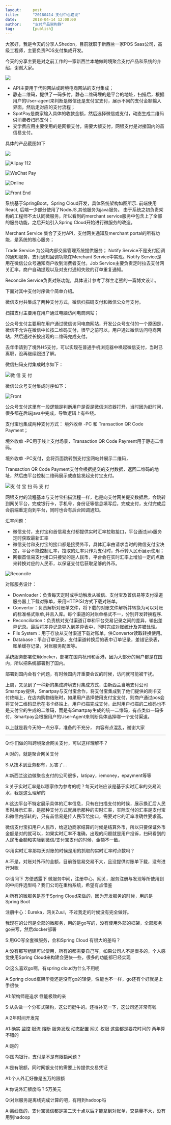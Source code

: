 ```yaml
---  
layout:     post   
title:      "20180414-支付中心建设"  
date:       2018-04-14 12:00:00  
author:     "支付产品架构群"  
tag:		[publish]   
--- 
```


大家好，我是今天的分享人Shedon，目前就职于新西兰一家POS
Saas公司，高级工程师，主要负责POS支付集成开发。

今天的分享主要是对之前工作的一家新西兰本地做跨境聚合支付产品和系统的介绍，谢谢大家。

![](http://static.cocolian.org/img/20180421/5c188c406c7218f9193725369ad5ccba.png)

- API主要用于代购网站或跨境电商网站的支付集成；  
- 静态二维码，提供了一码多付，静态二维码埋的是平台的地址，扫描后，根据用户的User-agent来判断是微信还是支付宝支付，展示不同的支付金额输入界面，然后走对应的支付流程；  
- SpotPay是商家输入具体的收款金额，然后选择微信或支付，动态生成二维码供消费者扫码支付；  
- 交学费应用主要使用的是网银支付，需要大额支付，网银支付是对接国内的首信易支付。  

具体的产品截图如下

![](http://static.cocolian.org/img/20180421/2cd018be048d6c08df3f4870176f89bb.png)

![Alipay 112](http://static.cocolian.org/img/20180421/ad1a541ab98d19bc7e8828418bc09be8.png) 

![WeChat Pay ](http://static.cocolian.org/img/20180421/ce41b3ce8168d5db94c94c574af77d4a.png)

![Online ](http://static.cocolian.org/img/20180421/bd06de5da8b94bb1dd5d1eca7969d0da.png)

![Front End](http://static.cocolian.org/img/20180421/cac8fbedda81b7b63f6fe82bdc7f0ae1.png)

系统基于SpringBoot，Spring Cloud开发，具体系统架构如图所示.
前端使用React, 后端一少部分使用了NodeJS,其他服务为java服务。
由于系统之初负责架构的工程师不太认同微服务，所以看到的merchant service服务中包含上了全部的服务功能，之后开始引入Spring Cloud开始进行微服务的改造。

Merchant Service 集合了支付API，支付网关通知及merchant portal的所有功能，是系统的核心服务；

Trade Service 为公司内部交易管理系统提供服务； Notify Service不是支付回调的通知服务，支付通知回调功能在Merchant
Service中实现。Notify Service是用在微信公众号通知商户收到消费者支付。Job Service主要负责定时拉去支付网关汇率，商户自动提现以及对支付通知失败的订单重复通知。

Reconcile Service负责对账功能，具体设计参考了群主老熊的一篇博文设计。

下面对其中支付时序做个简单介绍。

微信支付共集成了两种支付方式，微信扫描码支付和微信公众号支付。

扫描支付主要用在用户通过电脑访问电商网站；

公众号支付主要用在用户通过微信访问电商网站，开发公众号支付的一个原因是，微信不允许在微信中长按二维码支付，很早之前可以，用户通过微信访问电商网站，然后通过长按出现的二维码完成支付。

去年申请到了境外H5支付，可以实现在普通手机浏览器中唤起微信支付，当时已离职，没再继续跟进了解。

微信扫码支付集成时序如下：

![微 信 支 付 ](http://static.cocolian.org/img/20180421/09dda65ee4acfc7dacf0ba783f1d65e4.png)

微信公众号支付集成时序如下：

![Front](http://static.cocolian.org/img/20180421/3ea9f4f2177976b1491b01cf3a5d1dd7.png)

公众号支付这里有一段逻辑是判断用户是否是微信浏览器打开，当时因为赶时间，很多都在后端java中完成，导致逻辑上有些绕。

支付宝也集成两种支付方式： 境外收单 -PC 和 Transaction QR Code Payment；

境外收单 -PC用于线上支付场景，Transaction QR Code Payment用于静态二维码。

境外收单 -PC支付，会将页面跳转到支付宝网站并展示二维码，

Transaction QR Code Payment支付会根据提交的支付数据，返回二维码的地址，然后由平台控制二维码展示或直接发起支付宝支付。

![支 付 宝 扫 码 支 付 ](http://static.cocolian.org/img/20180421/f3ace4b216ad2d4f746a113856129774.png)

网银支付的流程基本与支付宝扫描流程一样，也是向支付网关提交数据后，会跳转到网关平台，完成银行卡，手机号，身份证等信息填写后，完成支付，支付完成后会前端重定向到平台，同时也会有后台回调通知。

汇率问题：

- 微信支付，支付宝和首信易支付都提供实时汇率拉取接口，平台通过job服务定时获取最新汇率
- 微信支付和支付宝的接口都是接受外币，具体汇率由请求当时的微信支付宝决定，平台不能控制汇率，拉取的汇率只作为支付时，外币转人民币展示使用；
- 网银首信易支付接口只接受的是人民币，平台会在实时汇率上增加一定的点数来转换对应的人民币，以保证支付后获取足够的外币。

![Reconcile](http://static.cocolian.org/img/20180421/8c8c67433af01a48bd33d73435044bdb.png)

对账服务设计：

- Downloader：负责每天定时或手动触发从微信、支付宝及首信易等支付渠道服务器上下载对账单，采用HTTP(S)方式下载对账单。
- Convertor：负责解析对账单文件，将下载的对账文件解析并转换为可以对账的标准格式账单,并且入库。每个渠道的对账单格式不一，分别开发转换程序.
- Reconciliation：负责核对支付渠道订单和平台交易记录之间的差异，输出差异记录。最后将差异记录导入到差异表中，同时完成对账统计及差错处理。
- Fils System：用于存放从支付渠道下载对账单，供Convertor读取转换使用。
- Database：平台订单记录，支付渠道转换后的表中订单记录，差错记录表，账单缓存记录，对账服务配置等。

系统服务部署使用docker，部署在国内杭州和香港，因为大部分的用户都是在国内，所以把系统部署到了国内。

部署到国内会有个问题，有时候国内开重要会议的时候，访问就可能被干扰。

上周，又见到了一种新的集成跨境支付集成方式，由新西兰当地支付公司Smartpay提供，Smartpay与支付宝合作，将支付宝集成到了他们提供的刷卡支付终端上，在店内购物结账时，如果用户选择使用支付宝支付，则商户通过pos会将支付二维码显示在书卡终端上，用户扫描完成支付，此时用户扫描的二维码也不是支付宝的生成的二维码，而是有Smartpay生成的统一二维码，有点类似一码多付，Smartpay会根据用户的User-Agent来判断具体选择哪一个支付渠道。

以上就是我今天的一点分享，准备的不充分， 内容有点混乱，谢谢大家

---


Q:你们做的叫跨境聚合网关支付，可以这样理解不？

A:对的，就是聚合网关支付

S:从技术到业务都有，厉害了…

A:新西兰这边做聚合支付的公司很多，latipay，iemoney，epayment等等

S:关于实时汇率是以哪家作为参考的呢？每天对账应该是基于实时汇率的交易流水，我是这么理解的

A:这边平台不特定展示具体的汇率信息，只有在扫描支付的时候，展示换汇后人民币时展示汇率，是那种支付方式就展示那种的实时汇率，实际支付的汇率是支付宝和微信内部转的，只有首信易是传人民币给接口，需要对它的汇率准确性要求高。

微信支付宝扣用户人民币，给这边商家结算的时候是结算外币，所以只要保证外币金额是对的就可以，如果实时汇率不准确，出现的问题就是用户投诉，扫码看到的人民币金额和实际到微信/支付宝支付的时候，金额不一致。

Q:用实时汇率那每天对账的时候是用的抓取的实时汇率时点数吗？

A:不是，对账对外币的金额，目前首信易交易不大，且没提供对账单下载，没有进行对账

Q:请问下 方便透露下
微服务中间，注册中心，网关，服务注册与发现等所使用到的中间件选型吗？我们公司在重构系统，希望有点借鉴

A:所有的微服务是基于Spring Cloud来做的，因为开发服务的时候，用的是Spring Boot

注册中心：Eureka，网关Zuul，不过我走的时候没有完全做好。

我现在的公司是全部的微服务，用的是go写的，没有使用外部的框架，全部服务go来写，然后docker部署

S:用GO写全套微服务，会和Spring Cloud 有很大的差吗？

A:没有那写组建可以使用，所有的都需要自己写，如果公司人不是很多的，个人感觉使用Spring
Cloud来构建会更快一些，很多的功能都已经实现

Q:这么喜欢go啊，有spring cloud为什么不用呢

A:Spring cloud框架毕竟还是没有go的轻便，性能也不一样，go还有个好就是上手很快

A1:架构师是追求 性能极致的亲

S:从头做一个分布式架构，这公司挺牛的。还得补充一下，这公司还非常有钱

A:2年时间开发完

A1:确实 监控 限流 熔断 服务发现 动态配置 网关 权限 这些都是要花时间的
两年算不错的

A:是的

Q:国内银行，支付是不是有限额问题？

A:是有限额，同时网银支付的需要上传提供交易凭证

A1:个人外汇好像是五万的限额

A:你说外汇额度吗？5万美元

Q:对账服务是离线完成计算的吧，有用到hadoop吗

A:离线做的，支付宝微信都是第二天十点以后才能拿到对账单，交易量不大，没有用到hadoop

 
